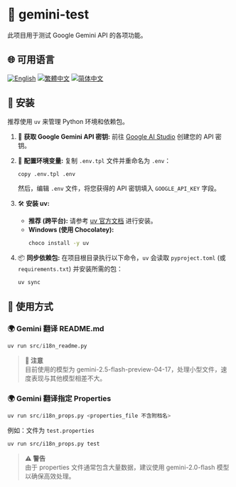 # 🧪 gemini-test

此项目用于测试 Google Gemini API 的各项功能。

## 🌐 可用语言

[![English](https://img.shields.io/badge/English-Click-yellow)](README_en.md)
[![繁體中文](https://img.shields.io/badge/繁體中文-Click-orange)](README.md)
[![简体中文](https://img.shields.io/badge/简体中文-Click-green)](README_zh-CN.md)

## 🔧 安装

推荐使用 `uv` 来管理 Python 环境和依赖包。

1.  🔑 **获取 Google Gemini API 密钥:**
    前往 [Google AI Studio](https://aistudio.google.com/apikey) 创建您的 API 密钥。

2.  📄 **配置环境变量:**
    复制 `.env.tpl` 文件并重命名为 `.env`：
    ```bash
    copy .env.tpl .env
    ```
    然后，编辑 `.env` 文件，将您获得的 API 密钥填入 `GOOGLE_API_KEY` 字段。

3.  🛠️ **安装 uv:**
    *   **推荐 (跨平台):** 请参考 [uv 官方文档](https://github.com/astral-sh/uv#installation) 进行安装。
    *   **Windows (使用 Chocolatey):**
        ```bash
        choco install -y uv
        ```

4.  📦 **同步依赖包:**
    在项目根目录执行以下命令，`uv` 会读取 `pyproject.toml` (或 `requirements.txt`) 并安装所需的包：
    ```bash
    uv sync
    ```

## 🚀 使用方式

### 🌍 Gemini 翻译 README.md
```python
uv run src/i18n_readme.py
```

> **📝 注意**  
> 目前使用的模型为 gemini-2.5-flash-preview-04-17，处理小型文件，速度表现与其他模型相差不大。

### 🌍 Gemini 翻译指定 Properties
```python
uv run src/i18n_props.py <properties_file 不含附档名>
```
例如：文件为 `test.properties`
```bash
uv run src/i18n_props.py test
```

> **⚠️ 警告**  
> 由于 properties 文件通常包含大量数据，建议使用 gemini-2.0-flash 模型以确保高效处理。
